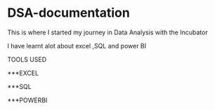 # DSA-documentation 
This is where I started my journey in Data Analysis with the Incubator


I have learnt alot about excel ,SQL and power BI

TOOLS USED


 ***EXCEL
 
***SQL

***POWERBI
